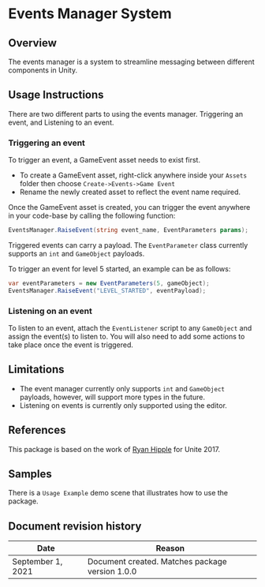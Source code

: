# Events Manager System

## Overview
The events manager is a system to streamline messaging between different components in Unity.

## Usage Instructions
There are two different parts to using the events manager. Triggering an event, and Listening to an event.

### Triggering an event
To trigger an event, a GameEvent asset needs to exist first.
- To create a GameEvent asset, right-click anywhere inside your `Assets` folder then choose `Create->Events->Game Event`
- Rename the newly created asset to reflect the event name required.

Once the GameEvent asset is created, you can trigger the event anywhere in your code-base by calling the following function:
```c#
EventsManager.RaiseEvent(string event_name, EventParameters params);
```
Triggered events can carry a payload. The `EventParameter` class currently supports an `int` and `GameObject` payloads.

To trigger an event for level 5 started, an example can be as follows:
```c#
var eventParameters = new EventParameters(5, gameObject);
EventsManager.RaiseEvent("LEVEL_STARTED", eventPayload);
```

### Listening on an event
To listen to an event, attach the `EventListener` script to any `GameObject` and assign the event(s) to listen to.
You will also need to add some actions to take place once the event is triggered.

## Limitations
- The event manager currently only supports `int` and `GameObject` payloads, however, will support more types in the future.
- Listening on events is currently only supported using the editor.

## References
This package is based on the work of [Ryan Hipple](https://github.com/roboryantron/Unite2017/blob/master/Assets/Code/Events/GameEvent.cs) for Unite 2017.

## Samples
There is a `Usage Example` demo scene that illustrates how to use the package.

## Document revision history
|Date|Reason|
|---|---|
|September 1, 2021|Document created. Matches package version 1.0.0|